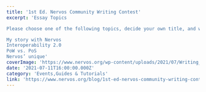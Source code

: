 ```yaml
---
title: '1st Ed. Nervos Community Writing Contest'
excerpt: 'Essay Topics

Please choose one of the following topics, decide your own title, and write an original essay of 500 to 1000 words. 

My story with Nervos
Interoperability 2.0
PoW vs. PoS
Nervos’ unique'
coverImage: 'https://www.nervos.org/wp-content/uploads/2021/07/Writing_Contest_01-810x456.png'
date: '2021-07-11T16:00:00.000Z'
category: 'Events,Guides & Tutorials'
link: 'https://www.nervos.org/blog/1st-ed-nervos-community-writing-contest'
---
```



